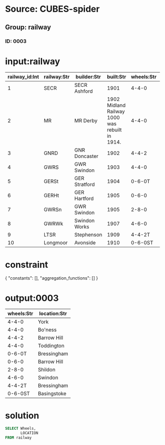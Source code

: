 # Source: CUBES-spider
## Group: railway
### ID: 0003

# input:railway

| railway_id:Int | railway:Str | builder:Str | built:Str | wheels:Str | location:Str | objectnumber:Str |
|---|---|---|---|---|---|---|
| 1 | SECR | SECR Ashford | 1901 | 4-4-0 | York | 1975-7006 |
| 2 | MR | MR Derby | 1902 Midland Railway 1000 was rebuilt in 1914. | 4-4-0 | Bo'ness | 1975-7018 |
| 3 | GNRD | GNR Doncaster | 1902 | 4-4-2 | Barrow Hill | 1975-7005 |
| 4 | GWRS | GWR Swindon | 1903 | 4-4-0 | Toddington | 1978-7025 |
| 5 | GERSt | GER Stratford | 1904 | 0-6-0T | Bressingham | 1975-7003 |
| 6 | GERHt | GER Hartford | 1905 | 0-6-0 | Barrow Hill | 1978-7026 |
| 7 | GWRSn | GWR Swindon | 1905 | 2-8-0 | Shildon | 1976-7001 |
| 8 | GWRWk | Swindon Works | 1907 | 4-6-0 | Swindon | 1978-7027 |
| 9 | LTSR | Stephenson | 1909 | 4-4-2T | Bressingham | 1978-7028 |
| 10 | Longmoor | Avonside | 1910 | 0-6-0ST | Basingstoke | 2008-7159 |

# constraint

{
  "constants": [],
  "aggregation_functions": []
}

# output:0003

| wheels:Str | location:Str |
|---|---|
| 4-4-0 | York |
| 4-4-0 | Bo'ness |
| 4-4-2 | Barrow Hill |
| 4-4-0 | Toddington |
| 0-6-0T | Bressingham |
| 0-6-0 | Barrow Hill |
| 2-8-0 | Shildon |
| 4-6-0 | Swindon |
| 4-4-2T | Bressingham |
| 0-6-0ST | Basingstoke |

# solution

```sql
SELECT Wheels,
       LOCATION
FROM railway
```
